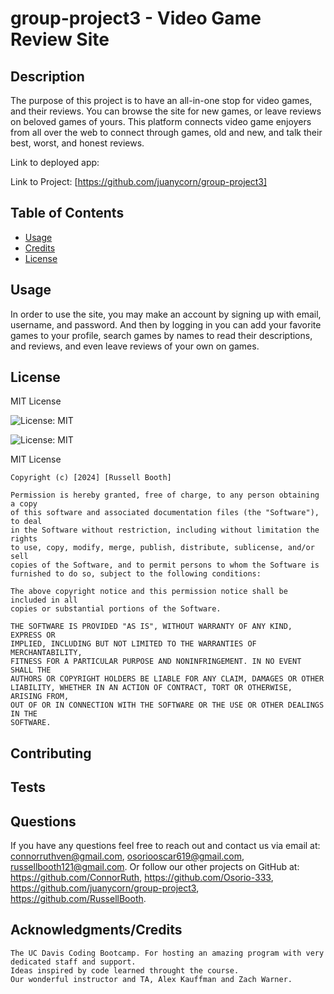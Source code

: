 # group-project3 - Video Game Review Site


  ## Description

  The purpose of this project is to have an all-in-one stop for video games, and their reviews. You can browse the site for new games, or leave reviews on beloved games of yours. This platform connects video game enjoyers from all over the web to connect through games, old and new, and talk their best, worst, and honest reviews. 

  Link to deployed app: 
  
  Link to Project: [https://github.com/juanycorn/group-project3]

  ## Table of Contents

  - [Usage](#usage)
  - [Credits](#credits)
  - [License](#license)

  ## Usage

  In order to use the site, you may make an account by signing up with email, username, and password. And then by logging in you can add your favorite games to your profile, search games by names to read their descriptions, and reviews, and even leave reviews of your own on games.

  ## License

  MIT License

  ![License: MIT](https://img.shields.io/badge/license-MIT-blue)

  ![License: MIT](https://choosealicense.com/licenses/mit/)

  MIT License

    Copyright (c) [2024] [Russell Booth]
    
    Permission is hereby granted, free of charge, to any person obtaining a copy
    of this software and associated documentation files (the "Software"), to deal
    in the Software without restriction, including without limitation the rights
    to use, copy, modify, merge, publish, distribute, sublicense, and/or sell
    copies of the Software, and to permit persons to whom the Software is
    furnished to do so, subject to the following conditions:
    
    The above copyright notice and this permission notice shall be included in all
    copies or substantial portions of the Software.
    
    THE SOFTWARE IS PROVIDED "AS IS", WITHOUT WARRANTY OF ANY KIND, EXPRESS OR
    IMPLIED, INCLUDING BUT NOT LIMITED TO THE WARRANTIES OF MERCHANTABILITY,
    FITNESS FOR A PARTICULAR PURPOSE AND NONINFRINGEMENT. IN NO EVENT SHALL THE
    AUTHORS OR COPYRIGHT HOLDERS BE LIABLE FOR ANY CLAIM, DAMAGES OR OTHER
    LIABILITY, WHETHER IN AN ACTION OF CONTRACT, TORT OR OTHERWISE, ARISING FROM,
    OUT OF OR IN CONNECTION WITH THE SOFTWARE OR THE USE OR OTHER DEALINGS IN THE
    SOFTWARE.

  ## Contributing
  
  ## Tests

  ## Questions

  If you have any questions feel free to reach out and contact us via email at: connorruthven@gmail.com, osoriooscar619@gmail.com, russellbooth121@gmail.com.
  Or follow our other projects on GitHub at: https://github.com/ConnorRuth, https://github.com/Osorio-333, https://github.com/juanycorn/group-project3, https://github.com/RussellBooth.

  ## Acknowledgments/Credits

    The UC Davis Coding Bootcamp. For hosting an amazing program with very dedicated staff and support.
    Ideas inspired by code learned throught the course.
    Our wonderful instructor and TA, Alex Kauffman and Zach Warner.
